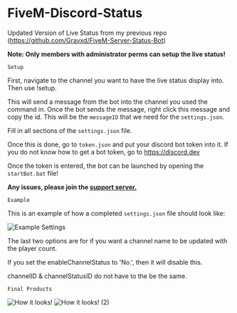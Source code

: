 # FiveM-Discord-Status
 Updated Version of Live Status from my previous repo (https://github.com/Gravxd/FiveM-Server-Status-Bot)

**Note: Only members with administrator perms can setup the live status!** 


`Setup`

First, navigate to the channel you want to have the live status display into.
Then use !setup.

This will send a message from the bot into the channel you used the command in. 
Once the bot sends the message, right click this message and copy the id. This will be the `messageID` that we need for the `settings.json`.

Fill in all sections of the `settings.json` file.

Once this is done, go to `token.json` and put your discord bot token into it.
If you do not know how to get a bot token, go to https://discord.dev

Once the token is entered, the bot can be launched by opening the `startBot.bat` file!

**Any issues, please join the [support server.](https://discord.gg/ZYHxxba)**

`Example`

This is an example of how a completed `settings.json` file should look like:

![Example Settings](https://i.imgur.com/PVpMBez.png)

The last two options are for if you want a channel name to be updated with the player count.

If you set the enableChannelStatus to 'No.', then it will disable this.

channelID & channelStatusID do not have to the be the same.


`Final Products`

![How it looks!](https://i.imgur.com/EkkS760.png)
![How it looks! (2)](https://i.imgur.com/5mXPZRG.png)
